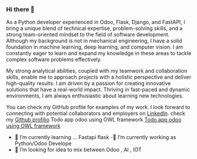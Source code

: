 ### Hi there 👋
As a Python developer experienced in Odoo, Flask, Django, and FastAPI, I bring a unique blend of technical expertise, problem-solving skills, and a strong team-oriented mindset to the field of software development. Although my background is not in mechanical engineering, I have a solid foundation in machine learning, deep learning, and computer vision. I am constantly eager to learn and expand my knowledge in these areas to tackle complex software problems effectively.

My strong analytical abilities, coupled with my teamwork and collaboration skills, enable me to approach projects with a holistic perspective and deliver high-quality results. I am driven by a passion for creating innovative solutions that have a real-world impact. Thriving in fast-paced and dynamic environments, I am always enthusiastic about learning new technologies.

You can check my GitHub profile for examples of my work. I look forward to connecting with potential collaborators and employers on [LinkedIn](https://www.linkedin.com/in/marwen-weslati/).
check my [Github profilio](https://github.com/Marwen-93/marwen_weslati) 
Todo app odoo using OWL framework
[Todo app odoo using OWL framework](https://github.com/Marwen-93/Todo_list_Odoo/tree/main)

- 🌱 I’m currently learning ... Fastapi flask
-🔭 I’m currently working as Python/Odoo Develope
- 🤔 I’m looking for idea to mix between Odoo , AI , IOT 
<!--
**Marwen-93/Marwen-93** is a ✨ _special_ ✨ repository because its `README.md` (this file) appears on your GitHub profile.

Here are some ideas to get you started:

- 🔭 I’m currently working on ...
- 👯 I’m looking to collaborate on ...
- 🤔 I’m looking for help with ...
- 💬 Ask me about ...
- 📫 How to reach me: ...
- 😄 Pronouns: ...
- ⚡ Fun fact: ...
-->
